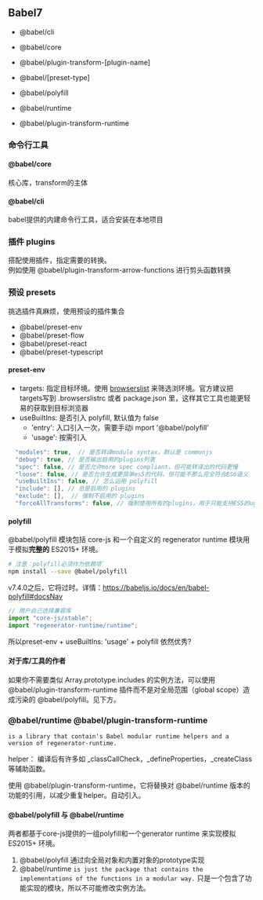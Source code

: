 ## Babel7

- @babel/cli
- @babel/core
- @babel/plugin-transform-[plugin-name]

- @babel/[preset-type]
- @babel/polyfill

- @babel/runtime
- @babel/plugin-transform-runtime

### 命令行工具

#### @babel/core
核心库，transform的主体

#### @babel/cli
babel提供的内建命令行工具，适合安装在本地项目

### 插件 plugins
搭配使用插件，指定需要的转换。  
例如使用 @babel/plugin-transform-arrow-functions 进行剪头函数转换 

### 预设 presets
挑选插件真麻烦，使用预设的插件集合
- @babel/preset-env
- @babel/preset-flow
- @babel/preset-react
- @babel/preset-typescript

#### preset-env
- targets: 指定目标环境。使用 [browserslist](https://github.com/browserslist/browserslist) 来筛选浏环境。官方建议把targets写到 .browserslistrc 或者 package.json 里，这样其它工具也能更轻易的获取到目标浏览器
- useBuiltIns: 是否引入 polyfill, 默认值为 false
  - 'entry': 入口引入一次，需要手动i mport '@babel/polyfill'
  - 'usage': 按需引入

```js
  "modules": true,  // 是否转译module syntax，默认是 commonjs
  "debug": true, // 是否输出启用的plugins列表
  "spec": false, // 是否允许more spec compliant，但可能转译出的代码更慢
  "loose": false, // 是否允许生成更简单es5的代码，但可能不那么完全符合ES6语义
  "useBuiltIns": false, // 怎么运用 polyfill
  "include": [], // 总是启用的 plugins
  "exclude": [],  // 强制不启用的 plugins
  "forceAllTransforms": false, // 强制使用所有的plugins，用于只能支持ES5的uglify可以正确压缩代码
```


#### polyfill
@babel/polyfill 模块包括 core-js 和一个自定义的 regenerator runtime 模块用于模拟**完整的** ES2015+ 环境。 
```bash
# 注意：polyfill必须作为依赖项`
npm install --save @babel/polyfill
```
v7.4.0之后，它将过时。详情：https://babeljs.io/docs/en/babel-polyfill#docsNav
```js
// 用户自己选择兼容库
import "core-js/stable";
import "regenerator-runtime/runtime";
```
所以preset-env + useBuiltIns: 'usage' + polyfill 依然优秀?

#### 对于库/工具的作者
如果你不需要类似 Array.prototype.includes 的实例方法，可以使用 @babel/plugin-transform-runtime 插件而不是对全局范围（global scope）造成污染的 @babel/polyfill。见下方。


###  @babel/runtime @babel/plugin-transform-runtime

```is a library that contain's Babel modular runtime helpers and a version of regenerator-runtime.```

helper： 编译后有许多如 _classCallCheck，_defineProperties，_createClass 等辅助函数。  

使用 @babel/plugin-transform-runtime，它将替换对 @babel/runtime 版本的功能的引用，以减少重复helper。自动引入。


#### @babel/polyfill 与 @babel/runtime  
两者都基于core-js提供的一组polyfill和一个generator runtime 来实现模拟 ES2015+ 环境。  
1. @babel/polyfill 通过向全局对象和内置对象的prototype实现
2. @babel/runtime ```is just the package that contains the implementations of the functions in a modular way.```
只是一个包含了功能实现的模块，所以不可能修改实例方法。







    
